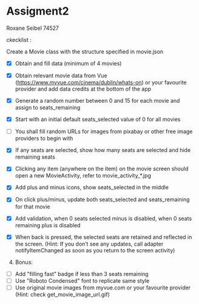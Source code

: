 # Assigment2
Roxane Seibel 74527

ckecklist :

Create a Movie class with the structure specified in movie.json
- [x] Obtain and fill data (minimum of 4 movies)
- [x] Obtain relevant movie data from Vue (https://www.myvue.com/cinema/dublin/whats-on) or your favourite provider and add data credits at the bottom of the app
- [x] Generate a random number between 0 and 15 for each movie and assign to seats_remaining
- [x] Start with an initial default seats_selected value of 0 for all movies
- [ ] You shall fill random URLs for images from pixabay or other free image providers to begin with
- [x] If any seats are selected, show how many seats are selected and hide remaining seats

- [x] Clicking any item (anywhere on the item) on the movie screen should open a new MovieActivity, refer to movie_activity_*.jpg
- [x] Add plus and minus icons, show seats_selected in the middle
- [x] On click plus/minus, update both seats_selected and seats_remaining for that movie
- [x] Add validation, when 0 seats selected minus is disabled, when 0 seats remaining plus is disabled
- [x] When back is pressed, the selected seats are retained and reflected in the screen. (Hint: If you don’t see any updates, call adapter notifyItemChanged as soon as you return to the screen activity)


4. Bonus:
- [ ] Add "filling fast" badge if less than 3 seats remaining
- [ ] Use "Roboto Condensed" font to replicate same style
- [ ] Use original movie images from myvue.com or your favourite provider (Hint: check get_movie_image_url.gif)
